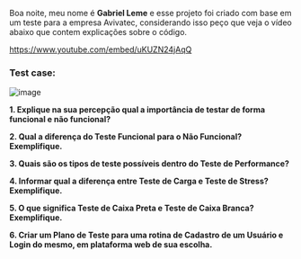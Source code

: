 Boa noite, meu nome é **Gabriel Leme** e esse projeto foi criado com base em um teste para a empresa Avivatec, considerando isso peço que veja o vídeo abaixo que contem explicações sobre o código.

https://www.youtube.com/embed/uKUZN24jAqQ

<h3>Test case:</h3>

![image](https://user-images.githubusercontent.com/94268501/141665433-03c87338-0573-4a56-ba77-c0f8f661c810.png)

**1. Explique na sua percepção qual a importância de testar de forma funcional e não funcional?**

**2. Qual a diferença do Teste Funcional para o Não Funcional? Exemplifique.**

**3. Quais são os tipos de teste possíveis dentro do Teste de Performance?**

**4. Informar qual a diferença entre Teste de Carga e Teste de Stress? Exemplifique.**

**5. O que significa Teste de Caixa Preta e Teste de Caixa Branca? Exemplifique.**

**6. Criar um Plano de Teste para uma rotina de Cadastro de um Usuário e Login do mesmo, em plataforma web de sua escolha.**
